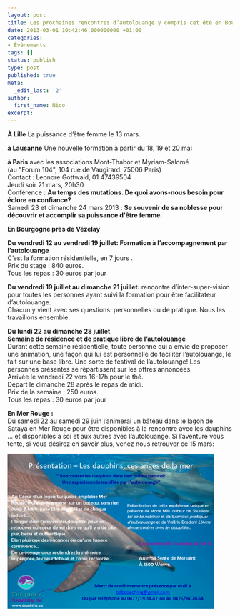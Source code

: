 ```yaml
---
layout: post
title: Les prochaines rencontres d’autolouange y compris cet été en Bourgogne
date: 2013-03-01 10:42:46.000000000 +01:00
categories:
- Évènements
tags: []
status: publish
type: post
published: true
meta:
  _edit_last: '2'
author:
  first_name: Nico
excerpt:
---
```

<p><strong>À Lille</strong> La puissance d’être femme le 13 mars.</p>
<p><strong>à Lausanne</strong> Une nouvelle formation à partir du 18, 19 et 20 mai</p>
<p><strong>à Paris</strong> avec les associations Mont-Thabor et Myriam-Salomé<br />
(au "Forum 104", 104 rue de Vaugirard. 75006 Paris)<br />
Contact : Leonore Gottwald, 01 47439504<br />
Jeudi soir 21 mars, 20h30<br />
Conférence : <strong>Au temps des mutations. De quoi avons-nous besoin pour éclore en confiance?</strong><br />
Samedi 23 et dimanche 24 mars 2013 : <strong>Se souvenir de sa noblesse pour découvrir et accomplir sa puissance d'être femme.</strong></p>
<p><strong>En Bourgogne près de Vézelay</strong></p>
<p><strong>Du vendredi 12 au vendredi 19 juillet: Formation à l’accompagnement par l’autolouange</strong><br />
C’est la formation résidentielle, en 7 jours .<br />
Prix du stage : 840 euros.<br />
Tous les repas : 30 euros par jour</p>
<p><strong>Du vendredi 19 juillet au dimanche 21 juillet:</strong> rencontre d’inter-super-vision pour toutes les personnes ayant suivi la formation pour être facilitateur d’autolouange.<br />
Chacun y vient avec ses questions: personnelles ou de pratique. Nous les travaillons ensemble.</p>
<p><strong>Du lundi 22 au dimanche 28 juillet</strong><br />
<strong> Semaine de résidence et de pratique libre de l’autolouange</strong><br />
Durant cette semaine résidentielle, toute personne qui a envie de proposer une animation, une façon qui lui est personnelle de faciliter l’autolouange, le fait sur une base libre. Une sorte de festival de l’autolouange! Les personnes présentes se répartissent sur les offres annoncées.<br />
Arrivée le vendredi 22 vers 16-17h pour le thé.<br />
Départ le dimanche 28 après le repas de midi.<br />
Prix de la semaine : 250 euros.<br />
Tous les repas : 30 euros par jour</p>
<p><strong>En Mer Rouge :</strong><br />
Du samedi 22 au samedi 29 juin j’animerai un bâteau dans le lagon de Sataya en Mer Rouge pour être disponibles à la rencontre avec les dauphins ... et disponibles à soi et aux autres avec l’autolouange. Si l’aventure vous tente, si vous désirez en savoir plus, venez nous retrouver ce 15 mars:</p>
<div></div>
<div></div>
<div>
<a href="/assets/image001.gif">
<img class="aligncenter  wp-image-1826" alt="image001" src="/assets/image001.gif" width="463" />
</a>
</div>
